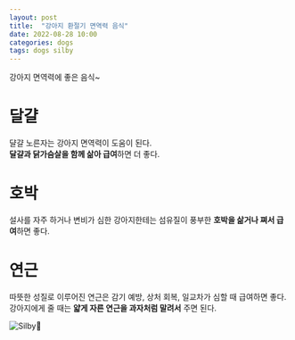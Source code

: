 ```yaml
---
layout: post
title:  "강아지 환절기 면역력 음식"
date: 2022-08-28 10:00
categories: dogs
tags: dogs silby
---
```


강아지 면역력에 좋은 음식~

# 달걀

댤걀 노른자는 강아지 면역력이 도움이 된다.  
**달걀과 닭가슴살을 함께 삶아 급여**하면 더 좋다.


# 호박

설사를 자주 하거나 변비가 심한 강아지한테는 섬유질이 풍부한 **호박을 삶거나 쪄서 급여**하면 좋다.


# 연근

따뜻한 성질로 이루어진 연근은 감기 예방, 상처 회복, 일교차가 심할 때 급여하면 좋다.  
강아지에게 줄 때는 **얇게 자른 연근을 과자처럼 말려서** 주면 된다.



![Silby💋](/assets/img/dogs/2022/0829.png)